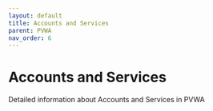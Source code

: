 ```yaml
---
layout: default
title: Accounts and Services
parent: PVWA
nav_order: 6
---
```

# Accounts and Services

Detailed information about Accounts and Services in PVWA